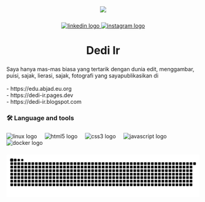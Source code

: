 <div align="center">
  <img height="150" src="images/Dedi Ir.Webp"  />
</div>

###

<div align="center">
  <a href="https://www.linkedin.com/in/dedi-ir/" target="_blank">
    <img src="https://img.shields.io/static/v1?message=LinkedIn&logo=linkedin&label=&color=0077B5&logoColor=white&labelColor=&style=for-the-badge" height="25" alt="linkedin logo"  />
  </a>
  <a href="https://www.instagram.com/ded.dedii/#" target="_blank">
    <img src="https://img.shields.io/static/v1?message=Instagram&logo=instagram&label=&color=0077B5&logoColor=white&labelColor=&style=for-the-badge" height="25" alt="instagram logo"  />
  </a>
</div>

###

<h1 align="center">Dedi Ir</h1>

###

<p align="left">Saya hanya mas-mas biasa yang tertarik dengan dunia edit, menggambar, puisi, sajak, lierasi, sajak, fotografi yang sayapublikasikan di<br><br>- https://edu.abjad.eu.org<br>- https://dedi-ir.pages.dev<br>- https://dedi-ir.blogspot.com</p>

###

<h3 align="left">🛠 Language and tools</h3>

###

<div align="left">
  <img src="https://cdn.jsdelivr.net/gh/devicons/devicon/icons/linux/linux-original.svg" height="40" alt="linux logo"  />
  <img width="12" />
  <img src="https://skillicons.dev/icons?i=html" height="40" alt="html5 logo"  />
  <img width="12" />
  <img src="https://skillicons.dev/icons?i=css" height="40" alt="css3 logo"  />
  <img width="12" />
  <img src="https://skillicons.dev/icons?i=js" height="40" alt="javascript logo"  />
  <img width="12" />
  <img src="https://cdn.jsdelivr.net/gh/devicons/devicon/icons/docker/docker-plain-wordmark.svg" height="40" alt="docker logo"  />
</div>

###

<p align="left"></p>

###

<img src="https://raw.githubusercontent.com/ded23579/ded23579/output/snake.svg" alt="Snake animation" />

###

